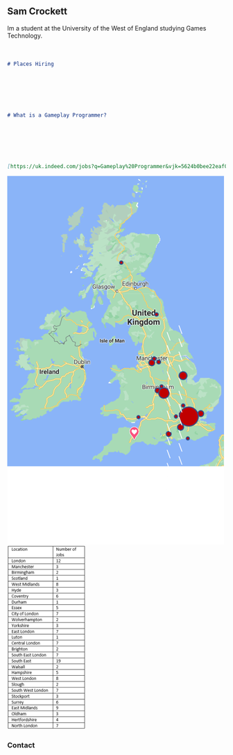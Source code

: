 ## Sam Crockett

Im a student at the University of the West of England studying Games Technology.



```markdown


# Places Hiring






# What is a Gameplay Programmer?






[https://uk.indeed.com/jobs?q=Gameplay%20Programmer&vjk=5624b0bee22eaf07]() 


```

![Map image](Map.png)![Graph image](Graph.PNG)


### Contact




